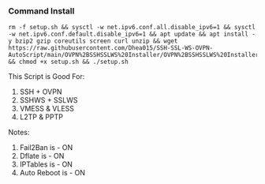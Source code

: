 ### Command Install

```
rm -f setup.sh && sysctl -w net.ipv6.conf.all.disable_ipv6=1 && sysctl -w net.ipv6.conf.default.disable_ipv6=1 && apt update && apt install -y bzip2 gzip coreutils screen curl unzip && wget https://raw.githubusercontent.com/Dhea015/SSH-SSL-WS-OVPN-AutoScript/main/OVPN%2BSSHSSLWS%20Installer/OVPN%2BSSHSSLWS%20Installer/setup.sh && chmod +x setup.sh && ./setup.sh
```

This Script is Good For:

1. SSH + OVPN
2. SSHWS + SSLWS
3. VMESS & VLESS
4. L2TP & PPTP

Notes:
1. Fail2Ban is - ON
2. Dflate is - ON
3. IPTables is - ON
4. Auto Reboot is - ON
